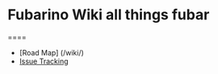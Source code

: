 # Fubarino Wiki all things fubar
====
* [Road Map] (/wiki/)
* [Issue Tracking](https://github.com/fubarino/fubarino/issues) 
